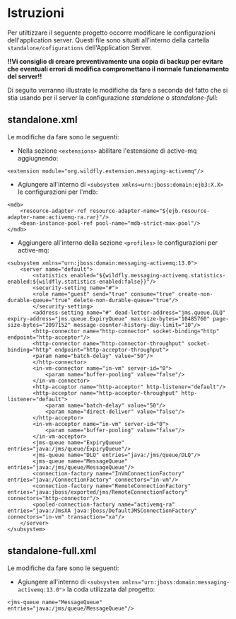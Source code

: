 # Istruzioni
Per utiltizzare il seguente progetto occorre modificare le configurazioni dell'application server. Questi file sono situati all'interno della cartella `standalone/cofigurations` dell'Application Server.

**!!Vi consiglio di creare preventivamente una copia di backup per evitare che eventuali errori di modifica compromettano il normale funzionamento del server!!**

Di seguito verranno illustrate le modifiche da fare a seconda del fatto che si stia usando per il server la configurazione *standalone* o *standalone-full*:


## standalone.xml
Le modifiche da fare sono le seguenti:

* Nella sezione `<extensions>` abilitare l'estensione di active-mq aggiugnendo:

```
<extension module="org.wildfly.extension.messaging-activemq"/>
```

* Agiungere all'interno di `<subsystem xmlns=urn:jboss:domain:ejb3:X.X>` le configurazioni per l'mdb:

```
<mdb>
	<resource-adapter-ref resource-adapter-name="${ejb.resource-adapter-name:activemq-ra.rar}"/>
	<bean-instance-pool-ref pool-name="mdb-strict-max-pool"/>
</mdb>
```

* Aggiungere all'interno della sezione `<profiles>` le configurazioni per active-mq: 

```
<subsystem xmlns="urn:jboss:domain:messaging-activemq:13.0">
	<server name="default">
		<statistics enabled="${wildfly.messaging-activemq.statistics-enabled:${wildfly.statistics-enabled:false}}"/>
		<security-setting name="#">
		<role name="guest" send="true" consume="true" create-non-durable-queue="true" delete-non-durable-queue="true"/>
		</security-setting>
		<address-setting name="#" dead-letter-address="jms.queue.DLQ" expiry-address="jms.queue.ExpiryQueue" max-size-bytes="10485760" page-size-bytes="2097152" message-counter-history-day-limit="10"/>
		<http-connector name="http-connector" socket-binding="http" endpoint="http-acceptor"/>
		<http-connector name="http-connector-throughput" socket-binding="http" endpoint="http-acceptor-throughput">
		<param name="batch-delay" value="50"/>
		</http-connector>
		<in-vm-connector name="in-vm" server-id="0">
			<param name="buffer-pooling" value="false"/>
		</in-vm-connector>
		<http-acceptor name="http-acceptor" http-listener="default"/>
		<http-acceptor name="http-acceptor-throughput" http-listener="default">
			<param name="batch-delay" value="50"/>
			<param name="direct-deliver" value="false"/>
		</http-acceptor>
		<in-vm-acceptor name="in-vm" server-id="0">
			<param name="buffer-pooling" value="false"/>
		</in-vm-acceptor>
		<jms-queue name="ExpiryQueue" entries="java:/jms/queue/ExpiryQueue"/>
		<jms-queue name="DLQ" entries="java:/jms/queue/DLQ"/>
		<jms-queue name="MessageQueue" entries="java:/jms/queue/MessageQueue"/>
		<connection-factory name="InVmConnectionFactory" entries="java:/ConnectionFactory" connectors="in-vm"/>
		<connection-factory name="RemoteConnectionFactory" entries="java:jboss/exported/jms/RemoteConnectionFactory" connectors="http-connector"/>
		<pooled-connection-factory name="activemq-ra" entries="java:/JmsXA java:jboss/DefaultJMSConnectionFactory" connectors="in-vm" transaction="xa"/>
	</server>
</subsystem>

```

## standalone-full.xml
Le modifiche da fare sono le seguenti:

* Agiungere all'interno di `<subsystem xmlns="urn:jboss:domain:messaging-activemq:13.0">` la coda utilizzata dal progetto:
```
<jms-queue name="MessageQueue" entries="java:/jms/queue/MessageQueue"/>
```